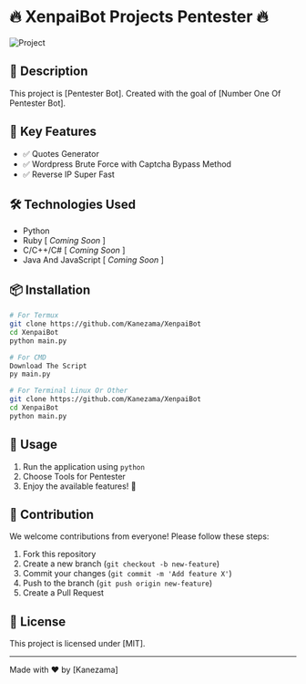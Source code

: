 # 🔥 XenpaiBot Projects Pentester 🔥

![Project](https://deposit.pictures/media/images/19/16/eb/1916eb81821340638e1987cbcaa4c2c9.jpg)

## 📌 Description
This project is [Pentester Bot]. Created with the goal of [Number One Of Pentester Bot].

## 🎯 Key Features
- ✅ Quotes Generator
- ✅ Wordpress Brute Force with Captcha Bypass Method
- ✅ Reverse IP Super Fast

## 🛠️ Technologies Used
- Python
- Ruby [ *Coming Soon* ]
- C/C++/C# [ *Coming Soon* ]
- Java And JavaScript [ *Coming Soon* ]

## 📦 Installation
```bash
# For Termux
git clone https://github.com/Kanezama/XenpaiBot
cd XenpaiBot
python main.py

# For CMD
Download The Script
py main.py

# For Terminal Linux Or Other
git clone https://github.com/Kanezama/XenpaiBot
cd XenpaiBot
python main.py
```

## 🚀 Usage
1. Run the application using `python `
2. Choose Tools for Pentester
3. Enjoy the available features! 🎉

## 🤝 Contribution
We welcome contributions from everyone! Please follow these steps:
1. Fork this repository
2. Create a new branch (`git checkout -b new-feature`)
3. Commit your changes (`git commit -m 'Add feature X'`)
4. Push to the branch (`git push origin new-feature`)
5. Create a Pull Request

## 📄 License
This project is licensed under [MIT].

---

Made with ❤️ by [Kanezama]

